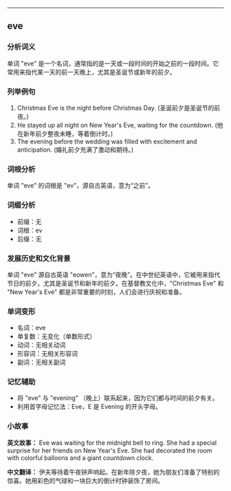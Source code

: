 
---------------
## eve
### 分析词义
单词 "eve" 是一个名词，通常指的是一天或一段时间的开始之前的一段时间。它常用来指代某一天的前一天晚上，尤其是圣诞节或新年的前夕。

### 列举例句
1. Christmas Eve is the night before Christmas Day. (圣诞前夕是圣诞节的前夜。)
2. He stayed up all night on New Year's Eve, waiting for the countdown. (他在新年前夕整夜未睡，等着倒计时。)
3. The evening before the wedding was filled with excitement and anticipation. (婚礼前夕充满了激动和期待。)

### 词根分析
单词 "eve" 的词根是 "ev"，源自古英语，意为“之前”。

### 词缀分析
- 前缀：无
- 词根：ev
- 后缀：无

### 发展历史和文化背景
单词 "eve" 源自古英语 "eowen"，意为“夜晚”。在中世纪英语中，它被用来指代节日的前夕，尤其是圣诞节和新年的前夕。在基督教文化中，"Christmas Eve" 和 "New Year's Eve" 都是非常重要的时刻，人们会进行庆祝和准备。

### 单词变形
- 名词：eve
- 单复数：无变化（单数形式）
- 动词：无相关动词
- 形容词：无相关形容词
- 副词：无相关副词

### 记忆辅助
- 将 "eve" 与 "evening" （晚上）联系起来，因为它们都与时间的前夕有关。
- 利用首字母记忆法：Eve，E 是 Evening 的开头字母。

### 小故事
**英文故事：**
Eve was waiting for the midnight bell to ring. She had a special surprise for her friends on New Year's Eve. She had decorated the room with colorful balloons and a giant countdown clock.

**中文翻译：**
伊夫等待着午夜钟声响起。在新年除夕夜，她为朋友们准备了特别的惊喜。她用彩色的气球和一块巨大的倒计时钟装饰了房间。

